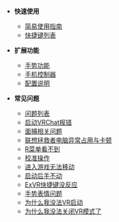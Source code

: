 - __快速使用__
  - [简易使用指南](/zh-cn/guide.md)
  - [快捷键列表](/zh-cn/hotkey.md#按键设置)

- __扩展功能__
  - [手势功能](/zh-cn/gestura.md#手势说明)
  - [手机控制器](/zh-cn/fakehand.md#手机控制器使用方法：)
  - [配置说明](/zh-cn/config_info.md)

- __常见问题__
  - [问题列表](/zh-cn/problems_list.md)
  - [启动VRChat报错](/zh-cn/problems.md#启动VRChat报错)
  - [面捕相关问题](/zh-cn/problems.md#面捕常见问题)
  - [联想拯救者电脑异常占用与卡顿](/zh-cn/problems.md#联想拯救者电脑异常占用与卡顿问题)
  - [R菜单看不到](/zh-cn/problems.md#R菜单看不到)
  - [校准操作](/zh-cn/problems.md#校准问题)
  - [进入游戏无法移动](/zh-cn/problems.md#游戏内操作问题)
  - [启动后手不动](/zh-cn/problems.md#驱动问题)
  - [ExVR快捷键没反应](/zh-cn/problems.md#ExVR快捷键没反应)
  - [手势表情问题](/zh-cn/problems.md#关于模型手势表情的问题)
  - [为什么我没法VR启动](/zh-cn/problems.md#为什么我的VRChat没办法变成VR模式)
  - [为什么我没法关闭VR模式了](/zh-cn/problems.md#为什么我的VRChat没办法变成原来的样子了)